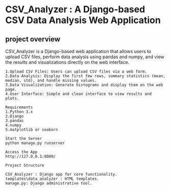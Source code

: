 # CSV_Analyzer : A Django-based CSV Data Analysis Web Application
## project overview

CSV_Analyzer is a Django-based web application that allows users to upload CSV files, perform data analysis using pandas and numpy, and view the results and visualizations directly on the web interface.

``` Features
1.Upload CSV Files: Users can upload CSV files via a web form.
2.Data Analysis: Display the first few rows, summary statistics (mean, median, std), and handle missing values.
3.Data Visualization: Generate histograms and display them on the web page.
4.User Interface: Simple and clean interface to view results and plots.

Requirements
1.Python 3.x
2.Django
3.pandas
4.numpy
5.matplotlib or seaborn

Start the Server
python manage.py runserver

Access the App
http://127.0.0.1:8000/

Project Structure

CSV_Analyzer : Django app for core functionality.
templates\data_analyzer : HTML templates.
manage.py: Django administrative tool.
